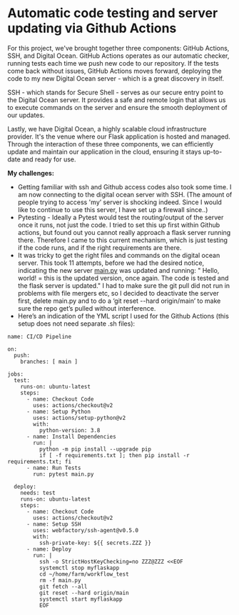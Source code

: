 

# **Automatic code testing and server updating via Github Actions**

For this project, we've brought together three components: GitHub Actions, SSH, and Digital Ocean. GitHub Actions operates as our automatic checker, running tests each time we push new code to our repository. If the tests come back without issues, GitHub Actions moves forward, deploying the code to my new Digital Ocean server - which is a great discovery in itself.

SSH - which stands for Secure Shell - serves as our secure entry point to the Digital Ocean server. It provides a safe and remote login that allows us to execute commands on the server and ensure the smooth deployment of our updates.

Lastly, we have Digital Ocean, a highly scalable cloud infrastructure provider. It's the venue where our Flask application is hosted and managed. Through the interaction of these three components, we can efficiently update and maintain our application in the cloud, ensuring it stays up-to-date and ready for use.

**My challenges:**

- Getting familiar with ssh and Github access codes also took some time. I am now connecting to the digital ocean server with SSH. (The amount of people trying to access 'my’ server is shocking indeed. Since I would like to continue to use this server, I have set up a firewall since..)
- Pytesting - Ideally a Pytest would test the routing/output of the server once it runs, not just the code. I tried to set this up first within Github actions, but found out you cannot really approach a flask server running there. Therefore I came to this current mechanism, which is just testing if the code runs, and if the right requirements are there.
- It was tricky to get the right files and commands on the digital ocean server. This took 11 attempts, before we had the desired notice, indicating the new server [main.py](http://main.py) was updated and running: " Hello, world! = this is the updated version, once again. The code is tested and the flask server is updated." I had to make sure the git pull did not run in problems with file mergers etc, so I decided to deactivate the server first, delete main.py and to do a ‘git reset --hard origin/main’ to make sure the repo get’s pulled without interference.
- Here’s an indication of the YML script I used for the Github Actions (this setup does not need separate .sh files):

```
name: CI/CD Pipeline

on:
  push:
    branches: [ main ]

jobs:
  test:
    runs-on: ubuntu-latest
    steps:
      - name: Checkout Code
        uses: actions/checkout@v2
      - name: Setup Python
        uses: actions/setup-python@v2
        with:
          python-version: 3.8
      - name: Install Dependencies
        run: |
          python -m pip install --upgrade pip
          if [ -f requirements.txt ]; then pip install -r requirements.txt; fi
      - name: Run Tests
        run: pytest main.py

  deploy:
    needs: test
    runs-on: ubuntu-latest
    steps:
      - name: Checkout Code
        uses: actions/checkout@v2
      - name: Setup SSH
        uses: webfactory/ssh-agent@v0.5.0
        with:
          ssh-private-key: ${{ secrets.ZZZ }}
      - name: Deploy
        run: |
          ssh -o StrictHostKeyChecking=no ZZZ@ZZZ <<EOF
          systemctl stop myflaskapp
          cd ~/home/farm/workflow_test
          rm -f main.py
          git fetch --all
          git reset --hard origin/main
          systemctl start myflaskapp
          EOF
```
